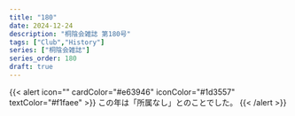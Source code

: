 ```yaml
---
title: "180"
date: 2024-12-24
description: "桐陰会雑誌 第180号"
tags: ["Club","History"]
series: ["桐陰会雑誌"]
series_order: 180
draft: true
---
```


{{< alert icon="" cardColor="#e63946" iconColor="#1d3557" textColor="#f1faee" >}}
この年は「所属なし」とのことでした。
{{< /alert >}}